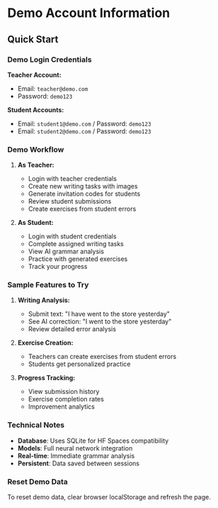 # Demo Account Information

## Quick Start

### Demo Login Credentials

**Teacher Account:**
- Email: `teacher@demo.com`
- Password: `demo123`

**Student Accounts:**
- Email: `student1@demo.com` / Password: `demo123`
- Email: `student2@demo.com` / Password: `demo123`

### Demo Workflow

1. **As Teacher:**
   - Login with teacher credentials
   - Create new writing tasks with images
   - Generate invitation codes for students
   - Review student submissions
   - Create exercises from student errors

2. **As Student:**
   - Login with student credentials
   - Complete assigned writing tasks
   - View AI grammar analysis
   - Practice with generated exercises
   - Track your progress

### Sample Features to Try

1. **Writing Analysis:**
   - Submit text: "I have went to the store yesterday"
   - See AI correction: "I went to the store yesterday"
   - Review detailed error analysis

2. **Exercise Creation:**
   - Teachers can create exercises from student errors
   - Students get personalized practice

3. **Progress Tracking:**
   - View submission history
   - Exercise completion rates
   - Improvement analytics

### Technical Notes

- **Database**: Uses SQLite for HF Spaces compatibility
- **Models**: Full neural network integration
- **Real-time**: Immediate grammar analysis
- **Persistent**: Data saved between sessions

### Reset Demo Data

To reset demo data, clear browser localStorage and refresh the page.